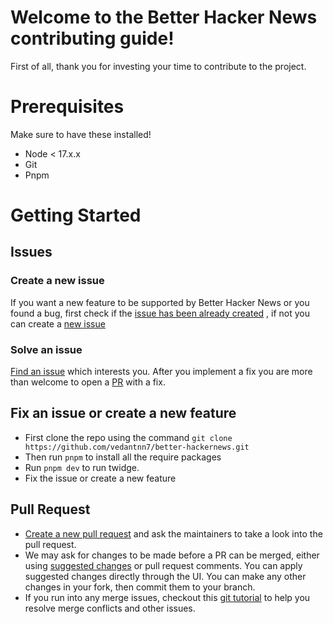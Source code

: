 # Welcome to the Better Hacker News contributing guide!

First of all, thank you for investing your time to contribute to the project.

# Prerequisites

Make sure to have these installed!

- Node < 17.x.x
- Git
- Pnpm

# Getting Started

## Issues

### Create a new issue

If you want a new feature to be supported by Better Hacker News or you found a bug, first check if
the [issue has been already created](https://docs.github.com/en/github/searching-for-information-on-github/searching-on-github/searching-issues-and-pull-requests#search-by-the-title-body-or-comments)
, if not you can create a [new issue](https://github.com/vedantnn7/better-hackernews/issues/new)

### Solve an issue

[Find an issue](https://github.com/vedantnn7/better-hackernews/issues) which interests you. After you implement a fix you are more
than welcome to open a [PR](https://github.com/vedantnn7/better-hackernews/pulls) with a fix.

## Fix an issue or create a new feature

- First clone the repo using the command `git clone https://github.com/vedantnn7/better-hackernews.git`
- Then run `pnpm` to install all the require packages
- Run `pnpm dev` to run twidge.
- Fix the issue or create a new feature

## Pull Request

- [Create a new pull request](https://docs.github.com/en/pull-requests/collaborating-with-pull-requests/proposing-changes-to-your-work-with-pull-requests/creating-a-pull-request)
  and ask the maintainers to take a look into the pull request.
- We may ask for changes to be made before a PR can be merged, either
  using [suggested changes](https://docs.github.com/en/github/collaborating-with-issues-and-pull-requests/incorporating-feedback-in-your-pull-request)
  or pull request comments. You can apply suggested changes directly through the UI. You can make any other changes in
  your fork, then commit them to your branch.
- If you run into any merge issues, checkout
  this [git tutorial](https://lab.github.com/githubtraining/managing-merge-conflicts) to help you resolve merge
  conflicts and other issues.
